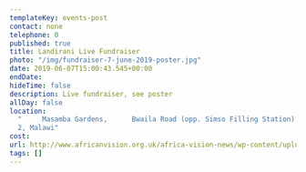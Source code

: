```yaml
---
templateKey: events-post
contact: none
telephone: 0
published: true
title: Landirani Live Fundraiser
photo: "/img/fundraiser-7-june-2019-poster.jpg"
date: 2019-06-07T15:00:43.545+00:00
endDate:
hideTime: false
description: Live fundraiser, see poster
allDay: false
location:
  "     Masamba Gardens,      Bwaila Road (opp. Simso Filling Station)     Lilongwe
  2, Malawi"
cost:
url: http://www.africanvision.org.uk/africa-vision-news/wp-content/uploads/2019/05/Fundraiser-7-june-2019-poster.pdf
tags: []
---
```

